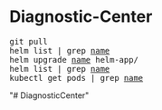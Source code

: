 # Diagnostic-Center

<pre>
git pull
helm list | grep <u>name</u>
helm upgrade <u>name</u> helm-app/
helm list | grep <u>name</u>
kubectl get pods | grep <u>name</u>
</pre>
"# DiagnosticCenter" 
